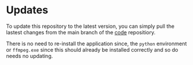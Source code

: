 # Updates

To update this repository to the latest version, you can simply pull the lastest changes from the main branch of the [code](https://github.com/pyMultiVideo/code) repositiory.

There is no need to re-install the application since, the `python` environment or `ffmpeg.exe` since this should already be installed correctly and so do needs no updating.
